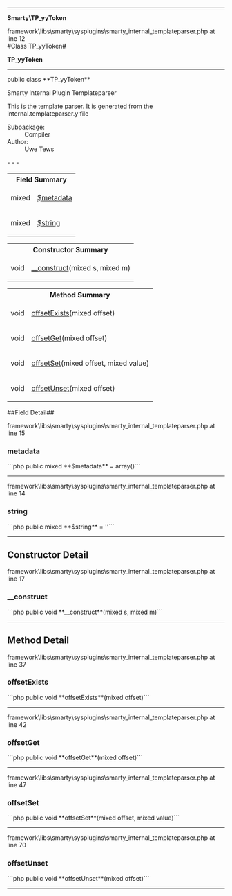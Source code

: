 - - -

**Smarty\TP_yyToken**
<div class="location">framework\libs\smarty\sysplugins\smarty_internal_templateparser.php at line 12</div>
#Class TP_yyToken#

**TP_yyToken**


- - -

<p class="signature">public  class **TP_yyToken**</p>

<div class="comment" id="overview_description"><p>Smarty Internal Plugin Templateparser</p><p>This is the template parser.
It is generated from the internal.templateparser.y file</p></div>

<dl>
<dt>Subpackage:</dt>
<dd>Compiler</dd>
<dt>Author:</dt>
<dd>Uwe Tews</dd>
</dl>
- - -

<table id="summary_field">
<tr><th colspan="2">Field Summary</th></tr>
<tr>
<td class="type"> mixed</td>
<td class="description"><p class="name"><a href="#metadata">$metadata</a></p></td>
</tr>
<tr>
<td class="type"> mixed</td>
<td class="description"><p class="name"><a href="#string">$string</a></p></td>
</tr>
</table>

<table id="summary_constructor">
<tr><th colspan="2">Constructor Summary</th></tr>
<tr>
<td class="type"> void</td>
<td class="description"><p class="name"><a href="#__construct">__construct</a>(mixed s, mixed m)</p></td>
</tr>
</table>

<table id="summary_method">
<tr><th colspan="2">Method Summary</th></tr>
<tr>
<td class="type"> void</td>
<td class="description"><p class="name"><a href="#offsetExists">offsetExists</a>(mixed offset)</p></td>
</tr>
<tr>
<td class="type"> void</td>
<td class="description"><p class="name"><a href="#offsetGet">offsetGet</a>(mixed offset)</p></td>
</tr>
<tr>
<td class="type"> void</td>
<td class="description"><p class="name"><a href="#offsetSet">offsetSet</a>(mixed offset, mixed value)</p></td>
</tr>
<tr>
<td class="type"> void</td>
<td class="description"><p class="name"><a href="#offsetUnset">offsetUnset</a>(mixed offset)</p></td>
</tr>
</table>

##Field Detail##
<div class="location">framework\libs\smarty\sysplugins\smarty_internal_templateparser.php at line 15</div>
<h3 id="metadata">metadata</h3>
```php
public  mixed **$metadata** = array()```
<div class="details">
</div>

- - -

<div class="location">framework\libs\smarty\sysplugins\smarty_internal_templateparser.php at line 14</div>
<h3 id="string">string</h3>
```php
public  mixed **$string** = ''```
<div class="details">
</div>

- - -

<h2 id="detail_method">Constructor Detail</h2>
<div class="location">framework\libs\smarty\sysplugins\smarty_internal_templateparser.php at line 17</div>
<h3 id="__construct()">__construct</h3>
```php
public  void **__construct**(mixed s, mixed m)```
<div class="details">
</div>

- - -

<h2 id="detail_method">Method Detail</h2>
<div class="location">framework\libs\smarty\sysplugins\smarty_internal_templateparser.php at line 37</div>
<h3 id="offsetExists()">offsetExists</h3>
```php
public  void **offsetExists**(mixed offset)```
<div class="details">
</div>

- - -

<div class="location">framework\libs\smarty\sysplugins\smarty_internal_templateparser.php at line 42</div>
<h3 id="offsetGet()">offsetGet</h3>
```php
public  void **offsetGet**(mixed offset)```
<div class="details">
</div>

- - -

<div class="location">framework\libs\smarty\sysplugins\smarty_internal_templateparser.php at line 47</div>
<h3 id="offsetSet()">offsetSet</h3>
```php
public  void **offsetSet**(mixed offset, mixed value)```
<div class="details">
</div>

- - -

<div class="location">framework\libs\smarty\sysplugins\smarty_internal_templateparser.php at line 70</div>
<h3 id="offsetUnset()">offsetUnset</h3>
```php
public  void **offsetUnset**(mixed offset)```
<div class="details">
</div>

- - -

